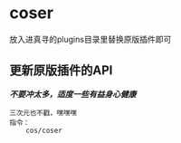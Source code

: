 # coser
放入进真寻的plugins目录里替换原版插件即可
## 更新原版插件的API
***不要冲太多，适度一些有益身心健康***

    三次元也不戳，嘿嘿嘿
    指令：
        cos/coser
